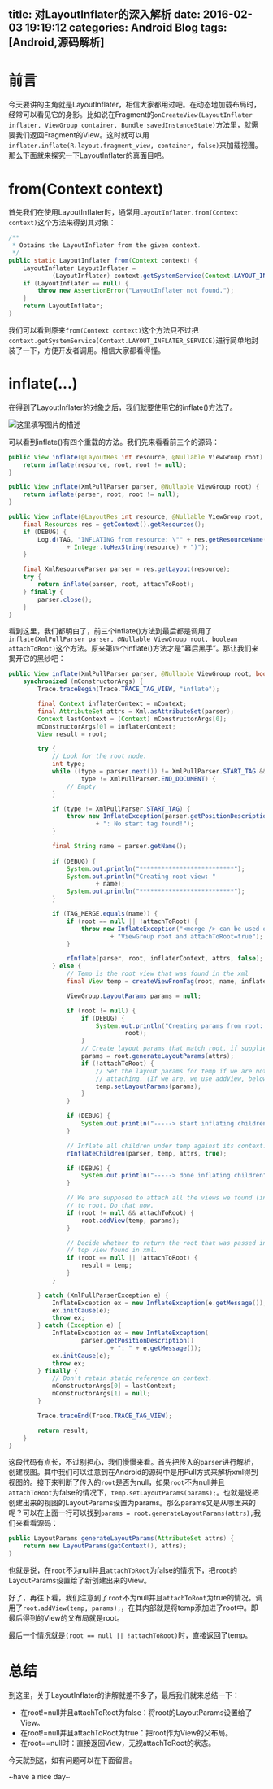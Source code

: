 title: 对LayoutInflater的深入解析
date: 2016-02-03 19:19:12
categories: Android Blog
tags: [Android,源码解析]
---
前言
==========
今天要讲的主角就是LayoutInflater，相信大家都用过吧。在动态地加载布局时，经常可以看见它的身影。比如说在Fragment的`onCreateView(LayoutInflater inflater, ViewGroup container, Bundle savedInstanceState)`方法里，就需要我们返回Fragment的View。这时就可以用`inflater.inflate(R.layout.fragment_view, container, false)`来加载视图。那么下面就来探究一下LayoutInflater的真面目吧。

from(Context context)
==========
首先我们在使用LayoutInflater时，通常用`LayoutInflater.from(Context context)`这个方法来得到其对象：

``` java
/**
 * Obtains the LayoutInflater from the given context.
 */
public static LayoutInflater from(Context context) {
    LayoutInflater LayoutInflater =
            (LayoutInflater) context.getSystemService(Context.LAYOUT_INFLATER_SERVICE);
    if (LayoutInflater == null) {
        throw new AssertionError("LayoutInflater not found.");
    }
    return LayoutInflater;
}
```

我们可以看到原来`from(Context context)`这个方法只不过把`context.getSystemService(Context.LAYOUT_INFLATER_SERVICE)`进行简单地封装了一下，方便开发者调用。相信大家都看得懂。

inflate(...)
==========
在得到了LayoutInflater的对象之后，我们就要使用它的inflate()方法了。

![这里填写图片的描述](/uploads/20160203/20160203183605.png)

可以看到inflate()有四个重载的方法。我们先来看看前三个的源码：

``` java
public View inflate(@LayoutRes int resource, @Nullable ViewGroup root) {
    return inflate(resource, root, root != null);
}

public View inflate(XmlPullParser parser, @Nullable ViewGroup root) {
    return inflate(parser, root, root != null);
}

public View inflate(@LayoutRes int resource, @Nullable ViewGroup root, boolean attachToRoot) {
    final Resources res = getContext().getResources();
    if (DEBUG) {
        Log.d(TAG, "INFLATING from resource: \"" + res.getResourceName(resource) + "\" ("
                + Integer.toHexString(resource) + ")");
    }

    final XmlResourceParser parser = res.getLayout(resource);
    try {
        return inflate(parser, root, attachToRoot);
    } finally {
        parser.close();
    }
}
```

看到这里，我们都明白了，前三个inflate()方法到最后都是调用了`inflate(XmlPullParser parser, @Nullable ViewGroup root, boolean attachToRoot)`这个方法。原来第四个inflate()方法才是“幕后黑手”。那让我们来揭开它的黑纱吧：

``` java
public View inflate(XmlPullParser parser, @Nullable ViewGroup root, boolean attachToRoot) {
    synchronized (mConstructorArgs) {
        Trace.traceBegin(Trace.TRACE_TAG_VIEW, "inflate");

        final Context inflaterContext = mContext;
        final AttributeSet attrs = Xml.asAttributeSet(parser);
        Context lastContext = (Context) mConstructorArgs[0];
        mConstructorArgs[0] = inflaterContext;
        View result = root;

        try {
            // Look for the root node.
            int type;
            while ((type = parser.next()) != XmlPullParser.START_TAG &&
                    type != XmlPullParser.END_DOCUMENT) {
                // Empty
            }

            if (type != XmlPullParser.START_TAG) {
                throw new InflateException(parser.getPositionDescription()
                        + ": No start tag found!");
            }

            final String name = parser.getName();
            
            if (DEBUG) {
                System.out.println("**************************");
                System.out.println("Creating root view: "
                        + name);
                System.out.println("**************************");
            }

            if (TAG_MERGE.equals(name)) {
                if (root == null || !attachToRoot) {
                    throw new InflateException("<merge /> can be used only with a valid "
                            + "ViewGroup root and attachToRoot=true");
                }

                rInflate(parser, root, inflaterContext, attrs, false);
            } else {
                // Temp is the root view that was found in the xml
                final View temp = createViewFromTag(root, name, inflaterContext, attrs);

                ViewGroup.LayoutParams params = null;

                if (root != null) {
                    if (DEBUG) {
                        System.out.println("Creating params from root: " +
                                root);
                    }
                    // Create layout params that match root, if supplied
                    params = root.generateLayoutParams(attrs);
                    if (!attachToRoot) {
                        // Set the layout params for temp if we are not
                        // attaching. (If we are, we use addView, below)
                        temp.setLayoutParams(params);
                    }
                }

                if (DEBUG) {
                    System.out.println("-----> start inflating children");
                }

                // Inflate all children under temp against its context.
                rInflateChildren(parser, temp, attrs, true);

                if (DEBUG) {
                    System.out.println("-----> done inflating children");
                }

                // We are supposed to attach all the views we found (int temp)
                // to root. Do that now.
                if (root != null && attachToRoot) {
                    root.addView(temp, params);
                }

                // Decide whether to return the root that was passed in or the
                // top view found in xml.
                if (root == null || !attachToRoot) {
                    result = temp;
                }
            }

        } catch (XmlPullParserException e) {
            InflateException ex = new InflateException(e.getMessage());
            ex.initCause(e);
            throw ex;
        } catch (Exception e) {
            InflateException ex = new InflateException(
                    parser.getPositionDescription()
                            + ": " + e.getMessage());
            ex.initCause(e);
            throw ex;
        } finally {
            // Don't retain static reference on context.
            mConstructorArgs[0] = lastContext;
            mConstructorArgs[1] = null;
        }

        Trace.traceEnd(Trace.TRACE_TAG_VIEW);

        return result;
    }
}
```

这段代码有点长，不过别担心，我们慢慢来看。首先把传入的`parser`进行解析，创建视图。其中我们可以注意到在Android的源码中是用Pull方式来解析xml得到视图的。接下来判断了传入的`root`是否为null，如果`root`不为null并且`attachToRoot`为false的情况下，`temp.setLayoutParams(params);`。也就是说把创建出来的视图的LayoutParams设置为params。那么params又是从哪里来的呢？可以在上面一行可以找到`params = root.generateLayoutParams(attrs);`我们来看看源码：

``` java
public LayoutParams generateLayoutParams(AttributeSet attrs) {
    return new LayoutParams(getContext(), attrs);
}
```

也就是说，在`root`不为null并且`attachToRoot`为false的情况下，把`root`的LayoutParams设置给了新创建出来的View。

好了，再往下看，我们注意到了`root`不为null并且`attachToRoot`为true的情况。调用了`root.addView(temp, params);`，在其内部就是将temp添加进了root中。即最后得到的View的父布局就是root。

最后一个情况就是`(root == null || !attachToRoot)`时，直接返回了temp。

总结
==========
到这里，关于LayoutInflater的讲解就差不多了，最后我们就来总结一下：

* 在root!=null并且attachToRoot为false：将root的LayoutParams设置给了View。
* 在root!=null并且attachToRoot为true：把root作为View的父布局。
* 在root==null时：直接返回View，无视attachToRoot的状态。

今天就到这，如有问题可以在下面留言。

~have a nice day~